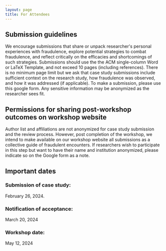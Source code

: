 ```yaml
---
layout: page
title: For Attendees
---
```

## Submission guidelines
We encourage submissions that share or unpack researcher's personal experiences with fraudulence, explore potential strategies to combat fraudulence, and reflect critically on
the efficacies and shortcomings of such strategies. Submissions should use the the ACM single-column Word or LaTeX Template, and not exceed 10 pages (including references). There is no minimum page limit but we ask that case study submissions include sufficient context on the research study, how fraudulence was observed, and how it was addressed (if applicable). To make a submission, please use this google form. Any sensitive information may be anonymized as the researcher sees fit.

## Permissions for sharing post-workshop outcomes on workshop website
Author list and affiliations are not anonymized for case study submission and the review process. However, post completion of the workshop, we intend to make available on our workshop website all submissions as a collective guide of fraudulent encounters. If researchers wish to participate in this step but want to have their name and institution anonymized, please indicate so on the Google form as a note.

## Important dates
### Submission of case study: 
February 26, 2024. 
### Notification of acceptance: 
March 20, 2024
### Workshop date: 
May 12, 2024

